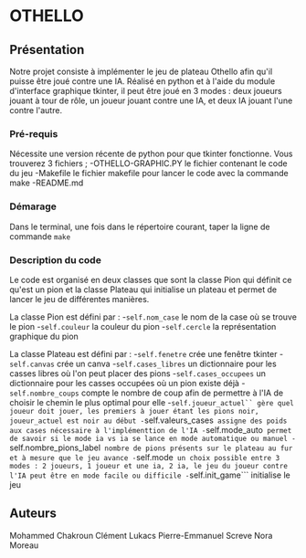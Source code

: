 # OTHELLO

## Présentation
Notre projet consiste à implémenter le jeu de plateau Othello afin qu'il puisse être joué contre une IA.
Réalisé en python et à l'aide du module d'interface graphique tkinter, il peut être joué en 3 modes :
deux joueurs jouant à tour de rôle, un joueur jouant contre une IA, et deux IA jouant l'une contre l'autre.

### Pré-requis
Nécessite une version récente de python pour que tkinter fonctionne.
Vous trouverez 3 fichiers ; 
-OTHELLO-GRAPHIC.PY le fichier contenant le code du jeu
-Makefile le fichier makefile pour lancer le code avec la commande make
-README.md

### Démarage
Dans le terminal, une fois dans le répertoire courant, taper la ligne de commande ```make```

### Description du code
Le code est organisé en deux classes que sont la classe Pion qui définit ce qu'est un pion et la classe Plateau qui initialise un plateau
et permet de lancer le jeu de différentes manières.

La classe Pion est défini par :
-```self.nom_case``` le nom de la case où se trouve le pion
-```self.couleur``` la couleur du pion
-```self.cercle``` la représentation graphique du pion

La classe Plateau est défini par :
-```self.fenetre``` crée une fenêtre tkinter
-```self.canvas``` crée un canva
-```self.cases_libres``` un dictionnaire pour les casses libres où l'on peut placer des pions
-```self.cases_occupees``` un dictionnaire pour les casses occupées où un pion existe déjà
-```self.nombre_coups``` compte le nombre de coup afin de permettre à l'IA de choisir le chemin le plus optimal pour elle
-```self.joueur_actuel`` gère quel joueur doit jouer, les premiers à jouer étant les pions noir, joueur_actuel est noir au début
-```self.valeurs_cases``` assigne des poids aux cases nécessaire à l'implémenttion de l'IA
-```self.mode_auto``` permet de savoir si le mode ia vs ia se lance en mode automatique ou manuel
-```self.nombre_pions_label``` nombre de pions présents sur le plateau au fur et à mesure que le jeu avance
-```self.mode``` un choix possible entre 3 modes : 2 joueurs, 1 joueur et une ia, 2 ia, le jeu du joueur contre l'IA peut être en mode facile ou difficile
-```self.init_game``` initialise le jeu

## Auteurs
Mohammed Chakroun
Clément Lukacs
Pierre-Emmanuel Screve
Nora Moreau